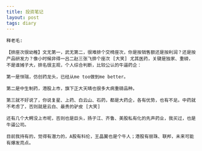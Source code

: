 ```yaml
---
title: 投资笔记
layout: post
tags: diary
---
```

    释老毛:

    【排座次很幼稚】文无第一，武无第二，很难排个交椅座次，你是按销售额还是按利润？还是按产品研发力？像小时候非得一吕二赵三张飞排个座次 [大笑] 尤其医药，关键是独家、重磅，不是谁摊子大，排名很主观，个人综合判断，比较公认的牛逼药企：

    第一是恒瑞，仿创药龙头，已经从me too做到me better。

    第二是中生制药，港股上市，旗下正大天晴也很多大病重磅品种。

    第三就不好说了，你说复星、上药、白云山、石药，都是大药企，各有优势，也有不足。中药就不考虑了，否则就是云白、最贵的驴皮 [大笑] 

    还有几个大鳄没上市呢，否则也是巨头，扬子江、齐鲁、美股私有化的先声药业，我买过，也是牛逼公司。

    目前我持有的，觉得有潜力的，A股有科伦，王晶翼也是个牛人；港股有丽珠、联邦，未来可能有爆发亮点。